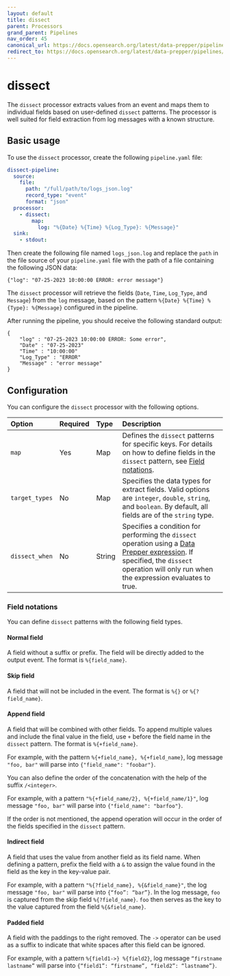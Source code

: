 ```yaml
---
layout: default
title: dissect
parent: Processors
grand_parent: Pipelines
nav_order: 45
canonical_url: https://docs.opensearch.org/latest/data-prepper/pipelines/configuration/processors/dissect/
redirect_to: https://docs.opensearch.org/latest/data-prepper/pipelines/configuration/processors/dissect/
---
```


# dissect

The `dissect` processor extracts values from an event and maps them to individual fields based on user-defined `dissect` patterns. The processor is well suited for field extraction from log messages with a known structure. 

## Basic usage

To use the `dissect` processor, create the following `pipeline.yaml` file:

```yaml
dissect-pipeline:
  source:
    file:
      path: "/full/path/to/logs_json.log"
      record_type: "event"
      format: "json"
  processor:
    - dissect:
        map:
          log: "%{Date} %{Time} %{Log_Type}: %{Message}"
  sink:
    - stdout:
```

Then create the following file named `logs_json.log` and replace the `path` in the file source of your `pipeline.yaml` file with the path of a file containing the following JSON data:

```
{"log": "07-25-2023 10:00:00 ERROR: error message"}
```

The `dissect` processor will retrieve the fields (`Date`, `Time`, `Log_Type`, and `Message`) from the `log` message, based on the pattern `%{Date} %{Time} %{Type}: %{Message}` configured in the pipeline.

After running the pipeline, you should receive the following standard output:

```
{
    "log" : "07-25-2023 10:00:00 ERROR: Some error",
    "Date" : "07-25-2023"
    "Time" : "10:00:00"
    "Log_Type" : "ERROR"
    "Message" : "error message"
}
```

## Configuration

You can configure the `dissect` processor with the following options.

| Option | Required | Type | Description |
| :--- | :--- | :--- | :--- |
| `map` | Yes | Map | Defines the `dissect` patterns for specific keys. For details on how to define fields in the `dissect` pattern, see [Field notations](#field-notations). |
| `target_types` | No | Map | Specifies the data types for extract fields. Valid options are `integer`, `double`, `string`, and `boolean`. By default, all fields are of the `string` type. |
| `dissect_when` | No | String | Specifies a condition for performing the `dissect` operation using a [Data Prepper expression]({{site.url}}{{site.baseurl}}/data-prepper/pipelines/expression-syntax/). If specified, the `dissect` operation will only run when the expression evaluates to true. |

### Field notations

You can define `dissect` patterns with the following field types.

#### Normal field

A field without a suffix or prefix. The field will be directly added to the output event. The format is `%{field_name}`.

#### Skip field

A field that will not be included in the event. The format is `%{}` or `%{?field_name}`.

#### Append field

A field that will be combined with other fields. To append multiple values and include the final value in the field, use `+` before the field name in the `dissect` pattern. The format is `%{+field_name}`. 

For example, with the pattern `%{+field_name}, %{+field_name}`, log message `"foo, bar"` will parse into `{"field_name": "foobar"}`.

You can also define the order of the concatenation with the help of the suffix `/<integer>`. 

For example, with a pattern `"%{+field_name/2}, %{+field_name/1}"`, log message `"foo, bar"` will parse into `{"field_name": "barfoo"}`.

If the order is not mentioned, the append operation will occur in the order of the fields specified in the `dissect` pattern. 

#### Indirect field

A field that uses the value from another field as its field name. When defining a pattern, prefix the field with a `&` to assign the value found in the field as the key in the key-value pair.

For example, with a pattern `"%{?field_name}, %{&field_name}"`, the log message `"foo, bar"` will parse into `{“foo”: “bar”}`. In the log message, `foo` is captured from the skip field `%{?field_name}`. `foo` then serves as the key to the value captured from the field `%{&field_name}`.

#### Padded field

A field with the paddings to the right removed. The `->` operator can be used as a suffix to indicate that white spaces after this field can be ignored.

For example, with a pattern `%{field1->} %{field2}`, log message `“firstname    lastname”` will parse into `{“field1”: “firstname”, “field2”: “lastname”}`.
